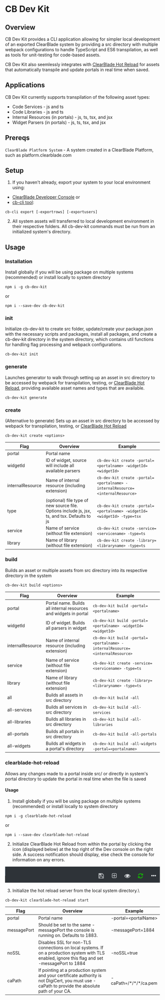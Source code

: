 # CB Dev Kit

## Overview

CB Dev Kit provides a CLI application allowing for simpler local development of an exported ClearBlade system by providing a src directory with multiple webpack configurations to handle TypeScript and ES6 transpilation, as well as tools for unit-testing for code-based assets. 

CB Dev Kit also seemlessly integrates with [ClearBlade Hot Reload](https://github.com/ClearBlade/clearblade-hot-reload) for assets that automatically transpile and update portals in real time when saved.

## Applications
CB Dev Kit currently supports transpilation of the following asset types:
* Code Services - js and ts
* Code Libraries - js and ts
* Internal Resources (in portals) - js, ts, tsx, and jsx
* Widget Parsers (in portals) - js, ts, tsx, and jsx



## Prereqs

`ClearBlade Platform System` - A system created in a ClearBlade Platform, such as platform.clearblade.com

## Setup

1. If you haven't already, export your system to your local environment using:
  * [ClearBlade Developer Console](https://docs.clearblade.com/v/4/console/) or 
  * [cb-cli tool](https://github.com/ClearBlade/cb-cli#export):
  ```
  cb-cli export [-exportrows] [-exportusers]
  ```

2. All system assets will transferred to local development environment in their respective folders. All cb-dev-kit commands must be run from an initialized system's directory.


## Usage

### Installation

Install globally if you will be using package on multiple systems (recommended) or install locally to system directory
```
npm i -g cb-dev-kit
```
or
```
npm i --save-dev cb-dev-kit
```

### init
Initialize cb-dev-kit to create src folder, update/create your package.json with the necessary scripts and packages, install all packages, and create a cb-dev-kit directory in the system directory, which contains util functions for handling flag processing and webpack configurations. 
```
cb-dev-kit init
```

### generate
Launches generator to walk through setting up an asset in src directory to be accessed by webpack for transpilation, testing, or [ClearBlade Hot Reload](https://github.com/ClearBlade/clearblade-hot-reload), providing available asset names and types that are available.
```
cb-dev-kit generate
```

### create
(Alternative to generate) Sets up an asset in src directory to be accessed by webpack for transpilation, testing, or [ClearBlade Hot Reload](https://github.com/ClearBlade/clearblade-hot-reload)
```
cb-dev-kit create <options>
```
|Flag|Overview|Example|
|---|---|---|
|portal|Portal name|
|widgetId|ID of widget, source will include all available parsers|```cb-dev-kit create -portal=<portalname> -widgetId=<widgetId>```|
|internalResource|Name of internal resource (including extension)|```cb-dev-kit create -portal=<portalname> -internalResource=<internalResource>```|
|type|(optional) file type of new source file. Options include js, jsx, ts, and tsx. Defaults to js|```cb-dev-kit create -portal=<portalname> -widgetId=<widgetId> -type=tsx```|
|service|Name of service (without file extension)|```cb-dev-kit create -service=<servicename> -type=ts```|
|library|Name of library (without file extension)|```cb-dev-kit create -library=<libraryname> -type=ts```|

### build
Builds an asset or multiple assets from src directory into its respective directory in the system
```
cb-dev-kit build <options>
```
|Flag|Overview|Example|
|---|---|---|
|portal|Portal name. Builds all internal resources and widgets in portal|```cb-dev-kit build -portal=<portalname>```|
|widgetId|ID of widget. Builds all parsers in widget|```cb-dev-kit build -portal=<portalname> -widgetId=<widgetId>```|
|internalResource|Name of internal resource (including extension)|```cb-dev-kit build -portal=<portalname> -internalResource=<internalResource>```|
|service|Name of service (without file extension)|```cb-dev-kit create -service=<servicename> -type=ts```|
|library|Name of library (without file extension)|```cb-dev-kit create -library=<libraryname> -type=ts```|
|all|Builds all assets in src directory|```cb-dev-kit build -all```|
|all-services|Builds all services in src directory|```cb-dev-kit build -all-services```|
|all-libraries|Builds all libraries in src directory|```cb-dev-kit build -all-libraries```|
|all-portals|Builds all portals in src directory|```cb-dev-kit build -all-portals```|
|all-widgets|Builds all widgets in a portal's directory|```cb-dev-kit build -all-widgets -portal=<portalname>```|

### clearblade-hot-reload
Allows any changes made to a portal inside src/ or directly in system's portal directory to update the portal in real time when the file is saved
#### Usage
1. Install globally if you will be using package on multiple systems (recommended) or install locally to system directory
```
npm i -g clearblade-hot-reload
```
or
```
npm i --save-dev clearblade-hot-reload
```

2. Initialize ClearBlade Hot Reload from within the portal by clicking the icon (displayed below) at the top right of the Dev console on the right side. A success notification should display, else check the console for information on any errors.

![alt text](images/clearblade-hot-reload-icon.png "ClearBlade Hot Reload Logo")

3. Initialize the hot reload server from the local system directory.\
```
cb-dev-kit clearblade-hot-reload start
```

|Flag|Overview|Example|
|---|---|---|
|portal|Portal name|-portal=\<portalName>|
|messagePort|Should be set to the same -messagePort the console is running on. Defaults to 1883.|-messagePort=1884|
|noSSL|Disables SSL for non-TLS connections on local systems. If on a production system with TLS enabled, ignore this flag and set -messagePort to 1884|-noSSL=true|
|caPath|If pointing at a production system and your certificate authority is not DigiCert, you must use -caPath to provide the absolute path of your CA.|-caPath=/\*/\*/*/ca.pem|


